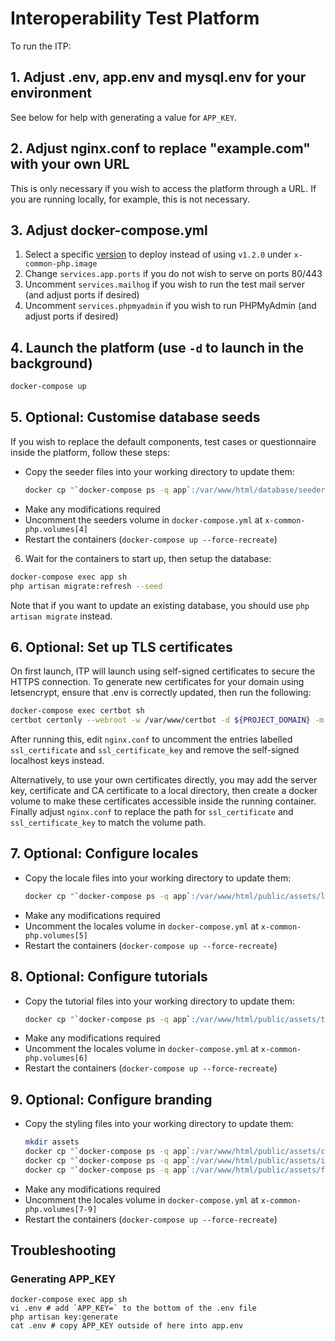# Interoperability Test Platform

To run the ITP:

## 1. Adjust .env, app.env and mysql.env for your environment

See below for help with generating a value for `APP_KEY`.

## 2. Adjust nginx.conf to replace "example.com" with your own URL

This is only necessary if you wish to access the platform through a URL. If you are running locally, for example, this is not necessary.

## 3. Adjust docker-compose.yml

1.  Select a specific
    [version](https://hub.docker.com/repository/docker/gsmainclusivetechlab/interop-test-platform/tags?page=1&ordering=last_updated&name=v)
    to deploy instead of using `v1.2.0` under `x-common-php.image`
2.  Change `services.app.ports` if you do not wish to serve on ports 80/443
3.  Uncomment `services.mailhog` if you wish to run the test mail server (and adjust ports if desired)
4.  Uncomment `services.phpmyadmin` if you wish to run PHPMyAdmin (and adjust ports if desired)

## 4. Launch the platform (use `-d` to launch in the background)

```bash
docker-compose up
```

## 5. Optional: Customise database seeds

If you wish to replace the default components, test cases or questionnaire inside the platform,
follow these steps:

- Copy the seeder files into your working directory to update them:
  ```bash
  docker cp "`docker-compose ps -q app`:/var/www/html/database/seeders" ./seeders
  ```
- Make any modifications required
- Uncomment the seeders volume in `docker-compose.yml` at `x-common-php.volumes[4]`
- Restart the containers (`docker-compose up --force-recreate`)

6. Wait for the containers to start up, then setup the database:

```bash
docker-compose exec app sh
php artisan migrate:refresh --seed
```

Note that if you want to update an existing database, you should use `php artisan migrate` instead.

## 6. Optional: Set up TLS certificates

On first launch, ITP will launch using self-signed certificates to secure
the HTTPS connection. To generate new certificates for your domain using
letsencrypt, ensure that .env is correctly updated, then run the following:

```bash
docker-compose exec certbot sh
certbot certonly --webroot -w /var/www/certbot -d ${PROJECT_DOMAIN} -m you@your-domain.com
```

After running this, edit `nginx.conf` to uncomment the entries labelled
`ssl_certificate` and `ssl_certificate_key` and remove the self-signed
localhost keys instead.

Alternatively, to use your own certificates directly, you may add the server
key, certificate and CA certificate to a local directory, then create a
docker volume to make these certificates accessible inside the running
container. Finally adjust `nginx.conf` to replace the path for
`ssl_certificate` and `ssl_certificate_key` to match the volume path.

## 7. Optional: Configure locales

- Copy the locale files into your working directory to update them:
  ```bash
  docker cp "`docker-compose ps -q app`:/var/www/html/public/assets/locales" ./locales
  ```
- Make any modifications required
- Uncomment the locales volume in `docker-compose.yml` at `x-common-php.volumes[5]`
- Restart the containers (`docker-compose up --force-recreate`)

## 8. Optional: Configure tutorials

- Copy the tutorial files into your working directory to update them:
  ```bash
  docker cp "`docker-compose ps -q app`:/var/www/html/public/assets/tutorial" ./tutorial
  ```
- Make any modifications required
- Uncomment the locales volume in `docker-compose.yml` at `x-common-php.volumes[6]`
- Restart the containers (`docker-compose up --force-recreate`)

## 9. Optional: Configure branding

- Copy the styling files into your working directory to update them:
  ```bash
  mkdir assets
  docker cp "`docker-compose ps -q app`:/var/www/html/public/assets/css" ./assets/css
  docker cp "`docker-compose ps -q app`:/var/www/html/public/assets/images" ./assets/images
  docker cp "`docker-compose ps -q app`:/var/www/html/public/assets/fonts" ./assets/fonts
  ```
- Make any modifications required
- Uncomment the locales volume in `docker-compose.yml` at `x-common-php.volumes[7-9]`
- Restart the containers (`docker-compose up --force-recreate`)

## Troubleshooting

### Generating APP_KEY

```
docker-compose exec app sh
vi .env # add `APP_KEY=` to the bottom of the .env file
php artisan key:generate
cat .env # copy APP_KEY outside of here into app.env
```
